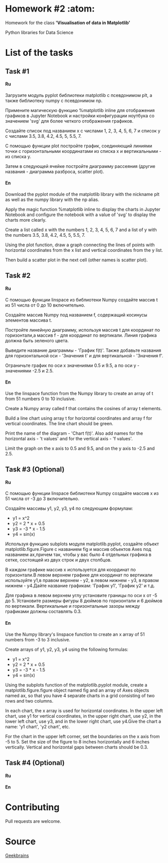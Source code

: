 # Homework #2 :atom:

Homework for the class **'Visualisation of data in Matplotlib'**

Python libraries for Data Science

# List of the tasks

## Task #1

#### Ru

Загрузите модуль pyplot библиотеки matplotlib с псевдонимом plt, а также библиотеку numpy с псевдонимом np.

Примените магическую функцию %matplotlib inline для отображения графиков в Jupyter Notebook и настройки конфигурации ноутбука со значением 'svg' для более четкого отображения графиков.

Создайте список под названием x с числами 1, 2, 3, 4, 5, 6, 7 и список y с числами 3.5, 3.8, 4.2, 4.5, 5, 5.5, 7.

С помощью функции plot постройте график, соединяющий линиями точки с горизонтальными координатами из списка x и вертикальными - из списка y.

Затем в следующей ячейке постройте диаграмму рассеяния (другие названия - диаграмма разброса, scatter plot).

#### En

Download the pyplot module of the matplotlib library with the nickname plt as well as the numpy library with the np alias.

Apply the magic function %matplotlib inline to display the charts in Jupyter Notebook and configure the notebook with a value of 'svg' to display the charts more clearly.

Create a list called x with the numbers 1, 2, 3, 4, 5, 6, 7 and a list of y with the numbers 3.5, 3.8, 4.2, 4.5, 5, 5.5, 7.

Using the plot function, draw a graph connecting the lines of points with horizontal coordinates from the x list and vertical coordinates from the y list.

Then build a scatter plot in the next cell (other names is scatter plot).

## Task #2

#### Ru

С помощью функции linspace из библиотеки Numpy создайте массив t из 51 числа от 0 до 10 включительно.

Создайте массив Numpy под названием f, содержащий косинусы элементов массива t.

Постройте линейную диаграмму, используя массив t для координат по горизонтали,а массив f - для координат по вертикали. Линия графика должна быть зеленого цвета.

Выведите название диаграммы - 'График f(t)'. Также добавьте названия для горизонтальной оси - 'Значения t' и для вертикальной - 'Значения f'.

Ограничьте график по оси x значениями 0.5 и 9.5, а по оси y - значениями -2.5 и 2.5.

#### En

Use the linspace function from the Numpy library to create an array of t from 51 numbers 0 to 10 inclusive.

Create a Numpy array called f that contains the cosines of array t elements.

Build a line chart using array t for horizontal coordinates and array f for vertical coordinates. The line chart should be green.

Print the name of the diagram - 'Chart f(t)'. Also add names for the horizontal axis - 't values' and for the vertical axis - 'f values'.

Limit the graph on the x axis to 0.5 and 9.5, and on the y axis to -2.5 and 2.5.

## Task #3 (Optional)

#### Ru

С помощью функции linspace библиотеки Numpy создайте массив x из 51 числа от -3 до 3 включительно.

Создайте массивы y1, y2, y3, y4 по следующим формулам:

- y1 = x^2
- y2 = 2 * x + 0.5
- y3 = -3 * x - 1.5
- y4 = sin(x)

Используя функцию subplots модуля matplotlib.pyplot, создайте объект matplotlib.figure.Figure с названием fig и массив объектов Axes под названием ax,причем так, чтобы у вас было 4 отдельных графика в сетке, состоящей из двух строк и двух столбцов. 

В каждом графике массив x используется для координат по горизонтали.В левом верхнем графике для координат по вертикали используйте y1,в правом верхнем - y2, в левом нижнем - y3, в правом нижнем - y4.Дайте название графикам: 'График y1', 'График y2' и т.д.

Для графика в левом верхнем углу установите границы по оси x от -5 до 5.
Установите размеры фигуры 8 дюймов по горизонтали и 6 дюймов по вертикали.
Вертикальные и горизонтальные зазоры между графиками должны составлять 0.3.

#### En

Use the Numpy library's linspace function to create an x array of 51 numbers from -3 to 3 inclusive.

Create arrays of y1, y2, y3, y4 using the following formulas:

- y1 = x^2
- y2 = 2 * x + 0.5
- y3 = -3 * x - 1.5
- y4 = sin(x)

Using the subplots function of the matplotlib.pyplot module, create a matplotlib.figure.figure object named fig and an array of Axes objects named ax, so that you have 4 separate charts in a grid consisting of two rows and two columns. 

In each chart, the x array is used for horizontal coordinates. In the upper left chart, use y1 for vertical coordinates, in the upper right chart, use y2, in the lower left chart, use y3, and in the lower right chart, use y4.Give the chart a name: 'y1 chart', 'y2 chart', etc.

For the chart in the upper left corner, set the boundaries on the x axis from -5 to 5.
Set the size of the figure to 8 inches horizontally and 6 inches vertically.
Vertical and horizontal gaps between charts should be 0.3.

## Task #4 (Optional)

#### Ru



#### En



# Contributing

Pull requests are welcome.

# Source

[Geekbrains](https://geekbrains.ru)
